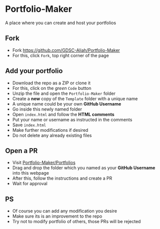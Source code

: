 # Portfolio-Maker
A place where you can create and host your portfolios

## Fork
- Fork https://github.com/GDSC-Aliah/Portfolio-Maker
- For this, click `Fork`, top right corner of the page

## Add your portfolio
- Download the repo as a ZIP or clone it
- For this, click on the *green* `Code` button
- Unzip the file and open the `Portfolio-Maker` folder
- Create a **new** copy of the `Template` folder with a unique name
- A unique name could be your own **GitHub Username**
- Go inside this newly named folder
- Open `index.html` and follow the **HTML comments**
- Put your name or username as instructed in the comments
- Save `index.html`
- Make further modifications if desired
- Do not delete any already existing files

## Open a PR
- Visit [Portfolio-Maker/Portfolios](https://github.com/GDSC-Aliah/Portfolio-Maker/tree/main/Portfolios)
- Drag and drop the folder which you named as your **GitHub Username** into this webpage
- After this, follow the instructions and create a PR
- Wait for approval

## PS
- Of course you can add any modification you desire
- Make sure its is an improvement to the repo
- Try not to modify portfolio of others, those PRs will be rejected
